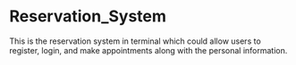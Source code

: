 # Reservation_System
This is the reservation system in terminal which could allow users to register, login, and make appointments along with the personal information.
